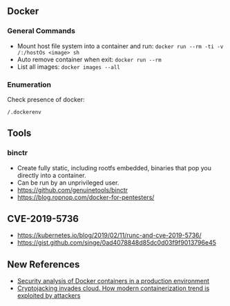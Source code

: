 ## Docker

### General Commands 

- Mount host file system into a container and run: `docker run --rm -ti -v /:/hostOs <image> sh`
- Auto remove container when exit: `docker run --rm`
- List all images: `docker images --all`

### Enumeration 

Check presence of docker:
```
/.dockerenv
```

## Tools 

### binctr

- Create fully static, including rootfs embedded, binaries that pop you directly into a container.
- Can be run by an unprivileged user.
- <https://github.com/genuinetools/binctr>
- <https://blog.ropnop.com/docker-for-pentesters/>

## CVE-2019-5736

- <https://kubernetes.io/blog/2019/02/11/runc-and-cve-2019-5736/>
- <https://gist.github.com/singe/0ad4078848d85dc0d03f9f9013796e45>

## New References

- [Security analysis of Docker containers in a production environment](https://brage.bibsys.no/xmlui/bitstream/handle/11250/2451326/17303_FULLTEXT.pdf)
- [Cryptojacking invades cloud. How modern containerization trend is exploited by attackers](https://kromtech.com/blog/security-center/cryptojacking-invades-cloud-how-modern-containerization-trend-is-exploited-by-attackers)

